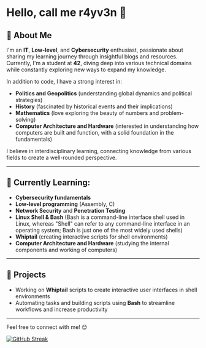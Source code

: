 # Hello, call me r4yv3n 👋

## 📖 About Me

I'm an **IT**, **Low-level**, and **Cybersecurity** enthusiast, passionate about sharing my learning journey through insightful blogs and resources. Currently, I'm a student at **42**, diving deep into various technical domains while constantly exploring new ways to expand my knowledge.

In addition to code, I have a strong interest in:
- **Politics and Geopolitics** (understanding global dynamics and political strategies)
- **History** (fascinated by historical events and their implications)
- **Mathematics** (love exploring the beauty of numbers and problem-solving)
- **Computer Architecture and Hardware** (interested in understanding how computers are built and function, with a solid foundation in the fundamentals)

I believe in interdisciplinary learning, connecting knowledge from various fields to create a well-rounded perspective.

---

## 🌱 Currently Learning:
- **Cybersecurity fundamentals**
- **Low-level programming** (Assembly, C)
- **Network Security** and **Penetration Testing**
- **Linux Shell & Bash** (Bash is a command-line interface shell used in Linux, whereas "Shell" can refer to any command-line interface in an operating system; Bash is just one of the most widely used shells)
- **Whiptail** (creating interactive scripts for shell environments)
- **Computer Architecture and Hardware** (studying the internal components and working of computers)

---

## 🚀 Projects
- Working on **Whiptail** scripts to create interactive user interfaces in shell environments
- Automating tasks and building scripts using **Bash** to streamline workflows and increase productivity

---

Feel free to connect with me! 😊

[![GitHub Streak](https://github-readme-streak-stats.herokuapp.com?user=rayvenerd&theme=modern-lilac2&border_radius=5&short_numbers=true)](https://git.io/streak-stats)
